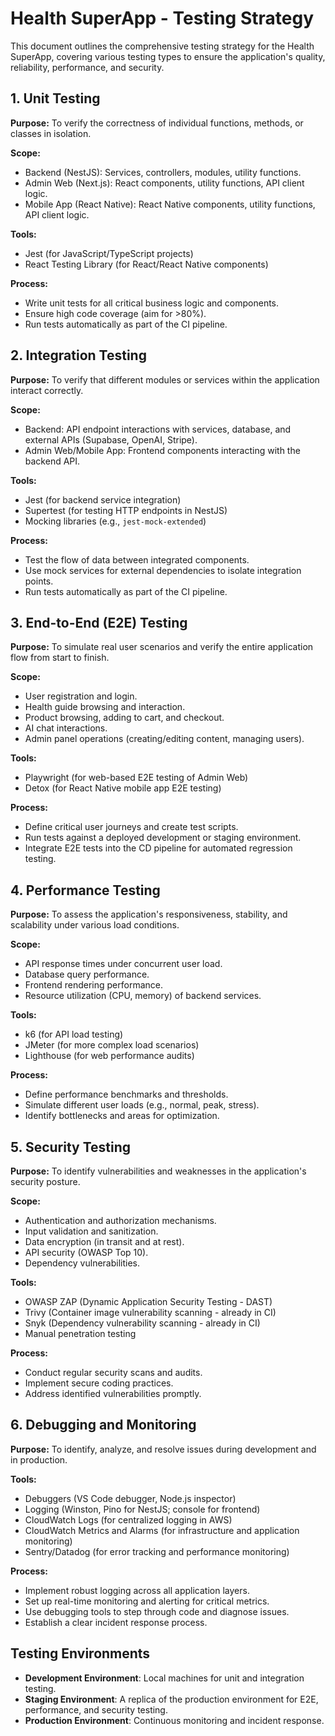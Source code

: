 # Health SuperApp - Testing Strategy

This document outlines the comprehensive testing strategy for the Health SuperApp, covering various testing types to ensure the application's quality, reliability, performance, and security.

## 1. Unit Testing

**Purpose:** To verify the correctness of individual functions, methods, or classes in isolation.

**Scope:**
- Backend (NestJS): Services, controllers, modules, utility functions.
- Admin Web (Next.js): React components, utility functions, API client logic.
- Mobile App (React Native): React Native components, utility functions, API client logic.

**Tools:**
- Jest (for JavaScript/TypeScript projects)
- React Testing Library (for React/React Native components)

**Process:**
- Write unit tests for all critical business logic and components.
- Ensure high code coverage (aim for >80%).
- Run tests automatically as part of the CI pipeline.

## 2. Integration Testing

**Purpose:** To verify that different modules or services within the application interact correctly.

**Scope:**
- Backend: API endpoint interactions with services, database, and external APIs (Supabase, OpenAI, Stripe).
- Admin Web/Mobile App: Frontend components interacting with the backend API.

**Tools:**
- Jest (for backend service integration)
- Supertest (for testing HTTP endpoints in NestJS)
- Mocking libraries (e.g., `jest-mock-extended`)

**Process:**
- Test the flow of data between integrated components.
- Use mock services for external dependencies to isolate integration points.
- Run tests automatically as part of the CI pipeline.

## 3. End-to-End (E2E) Testing

**Purpose:** To simulate real user scenarios and verify the entire application flow from start to finish.

**Scope:**
- User registration and login.
- Health guide browsing and interaction.
- Product browsing, adding to cart, and checkout.
- AI chat interactions.
- Admin panel operations (creating/editing content, managing users).

**Tools:**
- Playwright (for web-based E2E testing of Admin Web)
- Detox (for React Native mobile app E2E testing)

**Process:**
- Define critical user journeys and create test scripts.
- Run tests against a deployed development or staging environment.
- Integrate E2E tests into the CD pipeline for automated regression testing.

## 4. Performance Testing

**Purpose:** To assess the application's responsiveness, stability, and scalability under various load conditions.

**Scope:**
- API response times under concurrent user load.
- Database query performance.
- Frontend rendering performance.
- Resource utilization (CPU, memory) of backend services.

**Tools:**
- k6 (for API load testing)
- JMeter (for more complex load scenarios)
- Lighthouse (for web performance audits)

**Process:**
- Define performance benchmarks and thresholds.
- Simulate different user loads (e.g., normal, peak, stress).
- Identify bottlenecks and areas for optimization.

## 5. Security Testing

**Purpose:** To identify vulnerabilities and weaknesses in the application's security posture.

**Scope:**
- Authentication and authorization mechanisms.
- Input validation and sanitization.
- Data encryption (in transit and at rest).
- API security (OWASP Top 10).
- Dependency vulnerabilities.

**Tools:**
- OWASP ZAP (Dynamic Application Security Testing - DAST)
- Trivy (Container image vulnerability scanning - already in CI)
- Snyk (Dependency vulnerability scanning - already in CI)
- Manual penetration testing

**Process:**
- Conduct regular security scans and audits.
- Implement secure coding practices.
- Address identified vulnerabilities promptly.

## 6. Debugging and Monitoring

**Purpose:** To identify, analyze, and resolve issues during development and in production.

**Tools:**
- Debuggers (VS Code debugger, Node.js inspector)
- Logging (Winston, Pino for NestJS; console for frontend)
- CloudWatch Logs (for centralized logging in AWS)
- CloudWatch Metrics and Alarms (for infrastructure and application monitoring)
- Sentry/Datadog (for error tracking and performance monitoring)

**Process:**
- Implement robust logging across all application layers.
- Set up real-time monitoring and alerting for critical metrics.
- Use debugging tools to step through code and diagnose issues.
- Establish a clear incident response process.

## Testing Environments

- **Development Environment**: Local machines for unit and integration testing.
- **Staging Environment**: A replica of the production environment for E2E, performance, and security testing.
- **Production Environment**: Continuous monitoring and incident response.

